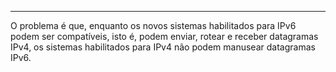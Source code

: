 
---

O problema é que, enquanto os novos sistemas habilitados para IPv6 podem ser compatíveis, isto é, podem enviar, rotear e receber datagramas IPv4, os sistemas habilitados para IPv4 não podem manusear datagramas IPv6. 
